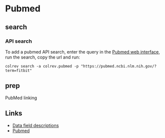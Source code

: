 # Pubmed

## search

### API search

To add a pubmed API search, enter the query in the [Pubmed web interface](https://pubmed.ncbi.nlm.nih.gov/), run the search, copy the url and run:

```
colrev search -a colrev.pubmed -p "https://pubmed.ncbi.nlm.nih.gov/?term=fitbit"
```

## prep

PubMed linking

## Links

- [Data field descriptions](https://www.nlm.nih.gov/bsd/mms/medlineelements.html)
- [Pubmed](https://pubmed.ncbi.nlm.nih.gov/)
